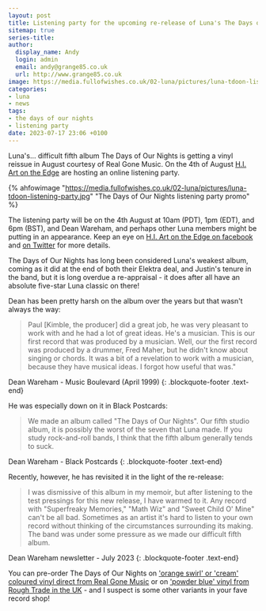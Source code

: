 ```yaml
---
layout: post
title: Listening party for the upcoming re-release of Luna's The Days of Our Nights
sitemap: true
series-title:
author:
  display_name: Andy
  login: admin
  email: andy@grange85.co.uk
  url: http://www.grange85.co.uk
image: https://media.fullofwishes.co.uk/02-luna/pictures/luna-tdoon-listening-party.jpg
categories:
- luna
- news
tags:
- the days of our nights
- listening party
date: 2023-07-17 23:06 +0100
---
```

Luna's... difficult fifth album The Days of Our Nights is getting a vinyl reissue in August courtesy of Real Gone Music.  On the 4th of August [H.I. Art on the Edge](https://www.facebook.com/H.I.ArtontheEdge) are hosting an online listening party.

{% ahfowimage "https://media.fullofwishes.co.uk/02-luna/pictures/luna-tdoon-listening-party.jpg" "The Days of Our Nights listening party promo" %}

The listening party will be on the 4th August at 10am (PDT), 1pm (EDT), and 6pm (BST), and Dean Wareham, and perhaps other Luna members might be putting in an appearance. Keep an eye on [H.I. Art on the Edge on facebook](https://www.facebook.com/H.I.ArtontheEdge/posts/pfbid02TZvQxq2aRqSZ6X4sVZUa8tkjyU7dpEuVWuQ2naULJC8mmq7BzoTUvgYVZbvZzQrBl) and [on Twitter](https://twitter.com/thehiart418) for more details.

The Days of Our Nights has long been considered Luna's weakest album, coming as it did at the end of both their Elektra deal, and Justin's tenure in the band, but it is long overdue a re-appraisal - it does after all have an absolute five-star Luna classic on there!

Dean has been pretty harsh on the album over the years but that wasn't always the way:

>  Paul [Kimble, the producer] did a great job, he was very pleasant to work with and he had a lot of great ideas. He's a musician. This is our first record that was produced by a musician. Well, our the first record was produced by a drummer, Fred Maher, but he didn't know about singing or chords. It was a bit of a revelation to work with a musician, because they have musical ideas. I forgot how useful that was."

Dean Wareham - Music Boulevard (April 1999) 
{: .blockquote-footer .text-end}

He was especially down on it in Black Postcards:

> We made an album called "The Days of Our Nights". Our fifth studio album, it is possibly the worst of the seven that Luna made. If you study rock-and-roll bands, I think that the fifth album generally tends to suck.

Dean Wareham - Black Postcards
{: .blockquote-footer .text-end}

Recently, however, he has revisited it in the light of the re-release:

>  I was dismissive of this album in my memoir, but after listening to the test pressings for this new release, I have warmed to it.  Any record with "Superfreaky Memories," "Math Wiz" and "Sweet Child O' Mine" can't be all bad.  Sometimes as an artist it's hard to listen to your own record without thinking of the circumstances surrounding its making. The band was under some pressure as we made our difficult fifth album.

 Dean Wareham newsletter - July 2023
{: .blockquote-footer .text-end}

You can pre-order The Days of Our Nights on ['orange swirl' or 'cream' coloured vinyl direct from Real Gone Music](https://realgonemusic.com/collections/upcoming/products/luna-the-days-of-our-nights-lp) or on ['powder blue' vinyl from Rough Trade in the UK](https://www.roughtrade.com/gb/product/luna/the-days-of-our-nights-2) - and I suspect is some other variants in your fave record shop!

